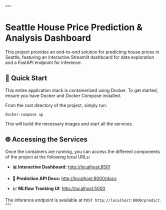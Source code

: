 """
# Seattle House Price Prediction & Analysis Dashboard

This project provides an end-to-end solution for predicting house prices in Seattle, featuring an interactive Streamlit dashboard for data exploration and a FastAPI endpoint for inference.

## 🚀 Quick Start

This entire application stack is containerized using Docker. To get started, ensure you have Docker and Docker Compose installed.

From the root directory of the project, simply run:

```
docker-compose up

```

This will build the necessary images and start all the services.

## 🌐 Accessing the Services

Once the containers are running, you can access the different components of the project at the following local URLs:

* **📊 Interactive Dashboard:** [http://localhost:8501](http://localhost:8501)

* **🧠 Prediction API Docs:** [http://localhost:8000/docs](http://localhost:8000/docs)

* **📈 MLflow Tracking UI:** [http://localhost:5000](http://localhost:5000)

The inference endpoint is available at `POST http://localhost:8000/predict`.
"""
